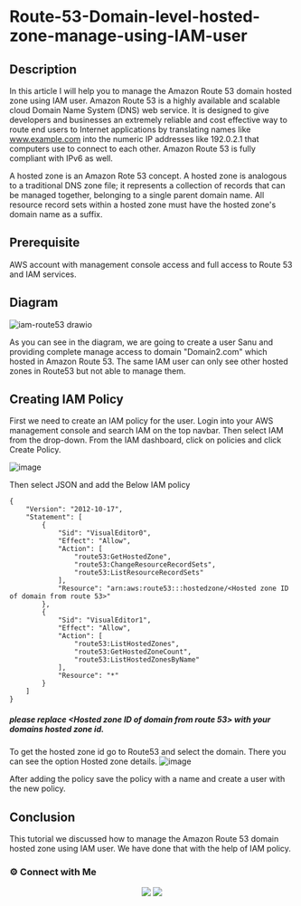 # Route-53-Domain-level-hosted-zone-manage-using-IAM-user

## Description

In this article I will help you to manage the Amazon Route 53 domain hosted zone using IAM user. 
Amazon Route 53 is a highly available and scalable cloud Domain Name System (DNS) web service. It is designed to give developers and businesses an extremely reliable and cost effective way to route end users to Internet applications by translating names like www.example.com into the numeric IP addresses like 192.0.2.1 that computers use to connect to each other. Amazon Route 53 is fully compliant with IPv6 as well.

A hosted zone is an Amazon Rote 53 concept. A hosted zone is analogous to a traditional DNS zone file; it represents a collection of records that can be managed together, belonging to a single parent domain name. All resource record sets within a hosted zone must have the hosted zone's domain name as a suffix.

## Prerequisite

AWS account with management console access and full access to Route 53 and IAM services.

## Diagram

![iam-route53 drawio](https://user-images.githubusercontent.com/100775801/161685467-bd6c881f-15aa-4a52-97bf-a483bc25dbb1.png)

As you can see in the diagram, we are going to create a user Sanu and providing complete manage access to domain "Domain2.com" which hosted in Amazon Route 53.
The same IAM user can only see other hosted zones in Route53 but not able to manage them.

## Creating IAM Policy

First we need to create an IAM policy for the user. Login into your AWS management console and search IAM on the top navbar. Then select IAM from the drop-down. From the IAM dashboard, click on policies and click Create Policy.

![image](https://user-images.githubusercontent.com/100775801/161687654-6d00b5a0-4537-44ca-8e9b-4d9abc689ddc.png)

Then select JSON and add the Below IAM policy

~~~
{
    "Version": "2012-10-17",
    "Statement": [
        {
            "Sid": "VisualEditor0",
            "Effect": "Allow",
            "Action": [
                "route53:GetHostedZone",
                "route53:ChangeResourceRecordSets",
                "route53:ListResourceRecordSets"
            ],
            "Resource": "arn:aws:route53:::hostedzone/<Hosted zone ID of domain from route 53>"
        },
        {
            "Sid": "VisualEditor1",
            "Effect": "Allow",
            "Action": [
                "route53:ListHostedZones",
                "route53:GetHostedZoneCount",
                "route53:ListHostedZonesByName"
            ],
            "Resource": "*"
        }
    ]
}
~~~

##### please replace <Hosted zone ID of domain from route 53> with your domains hosted zone id.
To get the hosted zone id go to Route53 and select the domain. There you can see the option Hosted zone details.
![image](https://user-images.githubusercontent.com/100775801/161690253-3b1635a7-83a0-4b18-b735-7248869e63d1.png)


After adding the policy save the policy with a name and create a user with the new policy.

## Conclusion

This tutorial we discussed how to manage the Amazon Route 53 domain hosted zone using IAM user. We have done that with the help of IAM policy.


### ⚙️ Connect with Me

<p align="center">
 <a href="https://www.instagram.com/itz__me_omkar/"><img src="https://img.shields.io/badge/Instagram-E4405F?style=for-the-badge&logo=instagram&logoColor=white"/></a>
<a href="https://www.linkedin.com/in/sanu-das-t-3722891b5"><img src="https://img.shields.io/badge/LinkedIn-0077B5?style=for-the-badge&logo=linkedin&logoColor=white"/></a> 

